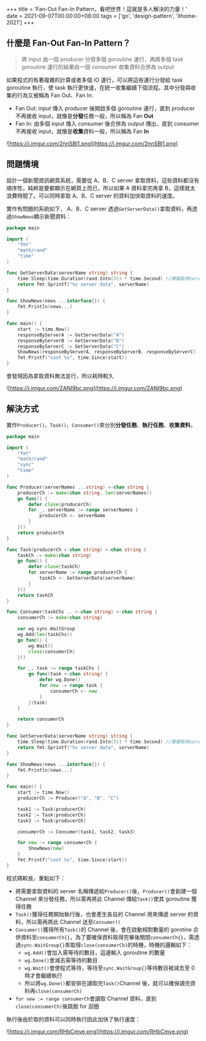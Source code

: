 +++
title = 'Fan-Out Fan-In Pattern，看吧世界！這就是多人解決的力量！'
date = 2021-09-07T00:00:00+08:00
tags = ['go', 'design-pattern', 'ithome-2021']
+++

## 什麼是 Fan-Out Fan-In Pattern？

> 將 input 由一個 producer 分發多個 goroutine 運行，再將多個 task goroutine 運行的結果由一個 consumer 收集資料合併為 output
> 

如果程式的有著複雜的計算或者多個 IO 運行，可以將這些運行分發給 task goroutine 執行，使 task
執行更快速，在統一收集繼續下個流程。其中分發與收集的行為又被稱為 Fan Out、Fan In:

- Fan Out: input 傳入 producer 後開啟多個 goroutine 運行，直到
producer 不再接收 input，就像是**分發**任務一般，所以稱為 Fan **Out**
- Fan In: 由多個 input 傳入 consumer 後合併為 output 傳出，直到
consumer 不再接收 input，就像是**收集**資料一般，所以稱為 Fan **In**

![https://i.imgur.com/2nnSBl1.png](https://i.imgur.com/2nnSBl1.png)

## 問題情境

設計一個新聞資訊網頁系統，需要從 A、B、C server
拿取資料，這些資料都沒有順序性，純粹是要都顯示在網頁上而已，所以如果 A
資料拿完再拿 B，這樣就太浪費時間了。可以同時拿取 A、B、C server
的資料加快取資料的速度。

實作有問題的系統如下， A、B、C server 透過`GetServerData()`拿取資料，再透過`ShowNews`顯示新聞資料：

```go
package main

import (
	"fmt"
	"math/rand"
	"time"
)

func GetServerData(serverName string) string {
	time.Sleep(time.Duration(rand.Intn(3)) * time.Second) //模擬取得server data消耗的時間
	return fmt.Sprintf("%s server data", serverName)
}

func ShowNews(news ...interface{}) {
	fmt.Println(news...)
}

func main() {
	start := time.Now()
	responseByServerA := GetServerData("A")
	responseByServerB := GetServerData("B")
	responseByServerC := GetServerData("C")
	ShowNews(responseByServerA, responseByServerB, responseByServerC)
	fmt.Printf("cost %s", time.Since(start))
}
```

會發現因為拿取資料無法並行，所以耗時較久

![https://i.imgur.com/ZANI9bc.png](https://i.imgur.com/ZANI9bc.png)

## 解決方式

實作`Producer()`、`Task()`、`Consumer()`來分別**分發任務**、**執行任務**、**收集資料**，

```go
package main

import (
	"fmt"
	"math/rand"
	"sync"
	"time"
)

func Producer(serverNames ...string) <-chan string {
	producerCh := make(chan string, len(serverNames))
	go func() {
		defer close(producerCh)
		for _, serverName := range serverNames {
			producerCh <- serverName
		}
	}()
	return producerCh
}

func Task(producerCh <-chan string) <-chan string {
	taskCh := make(chan string)
	go func() {
		defer close(taskCh)
		for serverName := range producerCh {
			taskCh <- GetServerData(serverName)
		}
	}()
	return taskCh
}

func Consumer(taskChs ...<-chan string) <-chan string {
	consumerCh := make(chan string)

	var wg sync.WaitGroup
	wg.Add(len(taskChs))
	go func() {
		wg.Wait()
		close(consumerCh)
	}()

	for _, task := range taskChs {
		go func(task <-chan string) {
			defer wg.Done()
			for new := range task {
				consumerCh <- new
			}
		}(task)
	}

	return consumerCh
}

func GetServerData(serverName string) string {
	time.Sleep(time.Duration(rand.Intn(3)) * time.Second) //模擬取得server data消耗的時間
	return fmt.Sprintf("%s server data", serverName)
}

func ShowNews(news ...interface{}) {
	fmt.Println(news...)
}

func main() {
	start := time.Now()
	producerCh := Producer("A", "B", "C")

	task1 := Task(producerCh)
	task2 := Task(producerCh)
	task3 := Task(producerCh)

	consumerCh := Consumer(task1, task2, task3)

	for new := range consumerCh {
		ShowNews(new)
	}
	fmt.Printf("cost %s", time.Since(start))
}
```

程式碼較長，重點如下：

- 將需要拿取資料的 server
名稱傳遞給`Producer()`後，`Producer()`會創建一個 Channel 來分發任務，所以需再將此 Channel 傳給`Task()`使其 goroutine 獲得任務
- `Task()`獲得任務開始執行後，也會產生各自的 Channel 用來傳遞 server 的資料，所以需再將此 Channel 送至`Consumer()`
- `Consumer()`獲得所有`Task()`的 Channel 後，會在啟動相對數量的 gorotine 合併資料至`consumerCh{}`，為了要確保資料取得完畢後關閉`consumerCh{}`，需透過`sync.WaitGroup{}`來取得`close(consumerCh)`的時機，時機的邏輯如下：
    - `wg.Add()`會加入需等待的數目，這邊輸入 goroutine 的數量
    - `wg.Done()`會減去需等待的數目
    - `wg.Wait()`會使程式等待，等待至`sync.WaitGroup{}`等待數目被減去至
    0 時才會繼續執行
    - 所以將`wg.Done()`都安排在讀取完`Task()`Channel
    後，就可以確保讀完資料再`close(consumerCh)`
- `for new := range consumerCh`會讀取 Channel 資料，直到`close(consumerCh)`後跳脫 for 迴圈

執行後由於取的資料可以同時執行因此加快了執行速度：

![https://i.imgur.com/RHbCmve.png](https://i.imgur.com/RHbCmve.png)